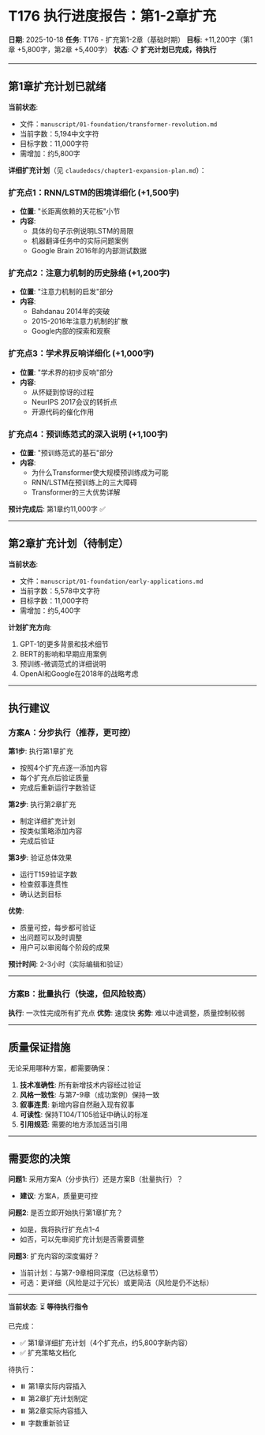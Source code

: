 # T176 执行进度报告：第1-2章扩充

**日期**: 2025-10-18
**任务**: T176 - 扩充第1-2章（基础时期）
**目标**: +11,200字（第1章 +5,800字，第2章 +5,400字）
**状态**: 📋 **扩充计划已完成，待执行**

---

## 第1章扩充计划已就绪

**当前状态**:
- 文件：`manuscript/01-foundation/transformer-revolution.md`
- 当前字数：5,194中文字符
- 目标字数：11,000字符
- 需增加：约5,800字

**详细扩充计划**（见 `claudedocs/chapter1-expansion-plan.md`）：

### 扩充点1：RNN/LSTM的困境详细化 (+1,500字)
- **位置**: "长距离依赖的天花板"小节
- **内容**:
  - 具体的句子示例说明LSTM的局限
  - 机器翻译任务中的实际问题案例
  - Google Brain 2016年的内部测试数据

### 扩充点2：注意力机制的历史脉络 (+1,200字)
- **位置**: "注意力机制的启发"部分
- **内容**:
  - Bahdanau 2014年的突破
  - 2015-2016年注意力机制的扩散
  - Google内部的探索和观察

### 扩充点3：学术界反响详细化 (+1,000字)
- **位置**: "学术界的初步反响"部分
- **内容**:
  - 从怀疑到惊讶的过程
  - NeurIPS 2017会议的转折点
  - 开源代码的催化作用

### 扩充点4：预训练范式的深入说明 (+1,100字)
- **位置**: "预训练范式的基石"部分
- **内容**:
  - 为什么Transformer使大规模预训练成为可能
  - RNN/LSTM在预训练上的三大障碍
  - Transformer的三大优势详解

**预计完成后**: 第1章约11,000字 ✅

---

## 第2章扩充计划（待制定）

**当前状态**:
- 文件：`manuscript/01-foundation/early-applications.md`
- 当前字数：5,578中文字符
- 目标字数：11,000字符
- 需增加：约5,400字

**计划扩充方向**:
1. GPT-1的更多背景和技术细节
2. BERT的影响和早期应用案例
3. 预训练-微调范式的详细说明
4. OpenAI和Google在2018年的战略考虑

---

## 执行建议

### 方案A：分步执行（推荐，更可控）

**第1步**: 执行第1章扩充
- 按照4个扩充点逐一添加内容
- 每个扩充点后验证质量
- 完成后重新运行字数验证

**第2步**: 执行第2章扩充
- 制定详细扩充计划
- 按类似策略添加内容
- 完成后验证

**第3步**: 验证总体效果
- 运行T159验证字数
- 检查叙事连贯性
- 确认达到目标

**优势**:
- 质量可控，每步都可验证
- 出问题可以及时调整
- 用户可以审阅每个阶段的成果

**预计时间**: 2-3小时（实际编辑和验证）

---

### 方案B：批量执行（快速，但风险较高）

**执行**: 一次性完成所有扩充点
**优势**: 速度快
**劣势**: 难以中途调整，质量控制较弱

---

## 质量保证措施

无论采用哪种方案，都需要确保：

1. **技术准确性**: 所有新增技术内容经过验证
2. **风格一致性**: 与第7-9章（成功案例）保持一致
3. **叙事连贯**: 新增内容自然融入现有叙事
4. **可读性**: 保持T104/T105验证中确认的标准
5. **引用规范**: 需要的地方添加适当引用

---

## 需要您的决策

**问题1**: 采用方案A（分步执行）还是方案B（批量执行）？
- **建议**: 方案A，质量更可控

**问题2**: 是否立即开始执行第1章扩充？
- 如是，我将执行扩充点1-4
- 如否，可以先审阅扩充计划是否需要调整

**问题3**: 扩充内容的深度偏好？
- 当前计划：与第7-9章相同深度（已达标章节）
- 可选：更详细（风险是过于冗长）或更简洁（风险是仍不达标）

---

**当前状态**: ⏳ **等待执行指令**

已完成：
- ✅ 第1章详细扩充计划（4个扩充点，约5,800字新内容）
- ✅ 扩充策略文档化

待执行：
- ⏸️ 第1章实际内容插入
- ⏸️ 第2章扩充计划制定
- ⏸️ 第2章实际内容插入
- ⏸️ 字数重新验证

